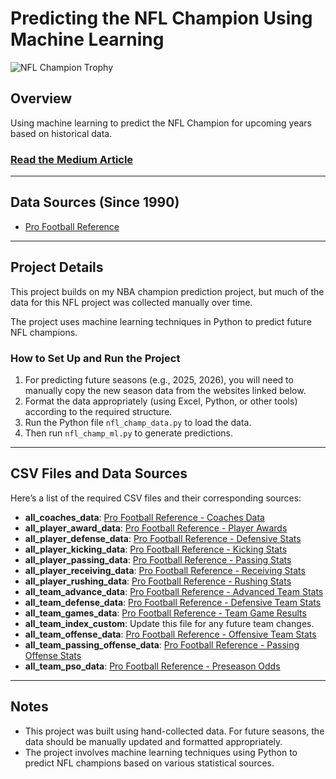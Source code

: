 # Predicting the NFL Champion Using Machine Learning

![NFL Champion Trophy](https://github.com/allenjake440/NFL_Champion/assets/134075534/0657811b-27c3-4064-aef3-ea8c8de335ef)

## Overview

Using machine learning to predict the NFL Champion for upcoming years based on historical data.

### [Read the Medium Article](https://allenjake440.medium.com/predicting-the-nfl-champion-with-machine-learning-7c6eede5a4d2)

---

## Data Sources (Since 1990)

- [Pro Football Reference](https://www.pro-football-reference.com/)

---

## Project Details

This project builds on my NBA champion prediction project, but much of the data for this NFL project was collected manually over time. 

The project uses machine learning techniques in Python to predict future NFL champions.

### How to Set Up and Run the Project

1. For predicting future seasons (e.g., 2025, 2026), you will need to manually copy the new season data from the websites linked below.
2. Format the data appropriately (using Excel, Python, or other tools) according to the required structure.
3. Run the Python file `nfl_champ_data.py` to load the data.
4. Then run `nfl_champ_ml.py` to generate predictions.

---

## CSV Files and Data Sources

Here’s a list of the required CSV files and their corresponding sources:

- **all_coaches_data**: [Pro Football Reference - Coaches Data](https://www.pro-football-reference.com/years/2023/coaches.htm)
- **all_player_award_data**: [Pro Football Reference - Player Awards](https://www.pro-football-reference.com/awards/awards_2023.htm)
- **all_player_defense_data**: [Pro Football Reference - Defensive Stats](https://www.pro-football-reference.com/years/2023/defense.htm)
- **all_player_kicking_data**: [Pro Football Reference - Kicking Stats](https://www.pro-football-reference.com/years/2023/kicking.htm)
- **all_player_passing_data**: [Pro Football Reference - Passing Stats](https://www.pro-football-reference.com/years/2023/passing.htm)
- **all_player_receiving_data**: [Pro Football Reference - Receiving Stats](https://www.pro-football-reference.com/years/2023/receiving.htm)
- **all_player_rushing_data**: [Pro Football Reference - Rushing Stats](https://www.pro-football-reference.com/years/2023/rushing.htm)
- **all_team_advance_data**: [Pro Football Reference - Advanced Team Stats](https://www.pro-football-reference.com/years/2023/index.htm)
- **all_team_defense_data**: [Pro Football Reference - Defensive Team Stats](https://www.pro-football-reference.com/years/2023/opp.htm)
- **all_team_games_data**: [Pro Football Reference - Team Game Results](https://www.pro-football-reference.com/years/2023/games.htm)
- **all_team_index_custom**: Update this file for any future team changes.
- **all_team_offense_data**: [Pro Football Reference - Offensive Team Stats](https://www.pro-football-reference.com/years/2023/)
- **all_team_passing_offense_data**: [Pro Football Reference - Passing Offense Stats](https://www.pro-football-reference.com/years/2023/)
- **all_team_pso_data**: [Pro Football Reference - Preseason Odds](https://www.pro-football-reference.com/years/2023/preseason_odds.htm)

---

## Notes

- This project was built using hand-collected data. For future seasons, the data should be manually updated and formatted appropriately.
- The project involves machine learning techniques using Python to predict NFL champions based on various statistical sources.
